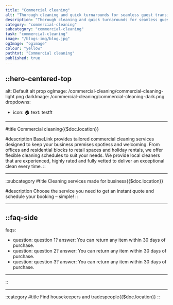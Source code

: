 ```yaml
---
title: "Commercial cleaning"
alt: "Thorough cleaning and quick turnarounds for seamless guest transitions"
description: "Thorough cleaning and quick turnarounds for seamless guest transitions"
category: "commercial-cleaning"
subcategory: "commercial-cleaning"
task: "commercial-cleaning"
image: "/blogs-img/blog.jpg"
ogImage: "ogimage"
colour: "yellow"
pathtxt: "Commercial cleaning"
published: true
---
```


::hero-centered-top
---
alt: Default alt prop
ogImage: /commercial-cleaning/commercial-cleaning-light.png
darkImage: /commercial-cleaning/commercial-cleaning-dark.png
dropdowns:
  - icon: 🏠
    text: testft
---

#title
Commercial cleaning{{$doc.location}}

#description
BaseLink provides tailored commercial cleaning services designed to keep your business premises spotless and welcoming. From offices and residential blocks to retail spaces and holiday rentals, we offer flexible cleaning schedules to suit your needs. We provide local cleaners that are experienced, highly rated and fully vetted to deliver an exceptional clean every time.
::

---

::subcategory
#title
Cleaning services made for business{{$doc.location}}

#description
Choose the service you need to get an instant quote and schedule your booking – simple!
::

---

::faq-side
---
faqs:
- question: question 1?
  answer: You can return any item within 30 days of purchase.
- question: question 2?
  answer: You can return any item within 30 days of purchase.
- question: question 3?
  answer: You can return any item within 30 days of purchase.
---
::

---

::category
#title
Find housekeepers and tradespeople{{$doc.location}}
::